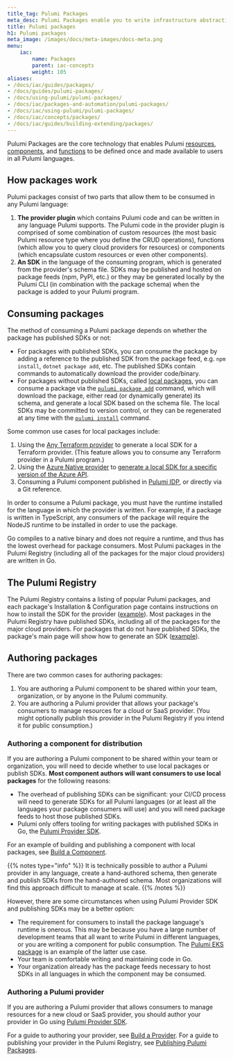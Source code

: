 ```yaml
---
title_tag: Pulumi Packages
meta_desc: Pulumi Packages enable you to write infrastructure abstractions once in TypeScript, C#, Go, or Python and make them available for use in any Pulumi language.
title: Pulumi packages
h1: Pulumi packages
meta_image: /images/docs/meta-images/docs-meta.png
menu:
    iac:
        name: Packages
        parent: iac-concepts
        weight: 105
aliases:
- /docs/iac/guides/packages/
- /docs/guides/pulumi-packages/
- /docs/using-pulumi/pulumi-packages/
- /docs/iac/packages-and-automation/pulumi-packages/
- /docs/iac/using-pulumi/pulumi-packages/
- /docs/iac/concepts/packages/
- /docs/iac/guides/building-extending/packages/
---
```


Pulumi Packages are the core technology that enables Pulumi [resources](/docs/iac/concepts/resources/), [components](/docs/iac/concepts/components/), and [functions](/docs/iac/concepts/functions/) to be defined once and made available to users in all Pulumi languages.

## How packages work

Pulumi packages consist of two parts that allow them to be consumed in any Pulumi language:

1. **The provider plugin** which contains Pulumi code and can be written in any language Pulumi supports. The Pulumi code in the provider plugin is comprised of some combination of custom resources (the most basic Pulumi resource type where you define the CRUD operations), functions (which allow you to query cloud providers for resources) or components (which encapsulate custom resources or even other components).
1. **An SDK** in the language of the consuming program, which is generated from the provider's schema file. SDKs may be published and hosted on package feeds (npm, PyPI, etc.) or they may be generated locally by the Pulumi CLI (in combination with the package schema) when the package is added to your Pulumi program.

## Consuming packages

The method of consuming a Pulumi package depends on whether the package has published SDKs or not:

- For packages with published SDKs, you can consume the package by adding a reference to the published SDK from the package feed, e.g. `npm install`, `dotnet package add`, etc. The published SDKs contain commands to automatically download the provider code/binary.
- For packages without published SDKs, called [local packages](/docs/iac/guides/building-extending/packages/local-packages/#updating-local-packages), you can consume a package via the [`pulumi package add`](/docs/iac/cli/commands/pulumi_package_add/) command, which will download the package, either read (or dynamically generate) its schema, and generate a local SDK based on the schema file. The local SDKs may be committed to version control, or they can be regenerated at any time with the [`pulumi install`](/docs/iac/cli/commands/pulumi_install/) command.

Some common use cases for local packages include:

1. Using the [Any Terraform provider](/registry/packages/terraform-provider/) to generate a local SDK for a Terraform provider. (This feature allows you to consume any Terraform provider in a Pulumi program.)
1. Using the [Azure Native provider](/registry/packages/azure-native/) to [generate a local SDK for a specific version of the Azure API](/registry/packages/azure-native/version-guide/#accessing-any-api-version-via-local-packages).
1. Consuming a Pulumi component published in [Pulumi IDP](/docs/idp/), or directly via a Git reference.

In order to consume a Pulumi package, you must have the runtime installed for the language in which the provider is written. For example, if a package is written in TypeScript, any consumers of the package will require the NodeJS runtime to be installed in order to use the package.

Go compiles to a native binary and does not require a runtime, and thus has the lowest overhead for package consumers. Most Pulumi packages in the Pulumi Registry (including all of the packages for the major cloud providers) are written in Go.

## The Pulumi Registry

The Pulumi Registry contains a listing of popular Pulumi packages, and each package's Installation & Configuration page contains instructions on how to install the SDK for the provider ([example](/registry/packages/aws/installation-configuration/)). Most packages in the Pulumi Registry have published SDKs, including all of the packages for the major cloud providers. For packages that do not have published SDKs, the package's main page will show how to generate an SDK ([example](/registry/packages/terraform-provider/installation-configuration/#usage)).

## Authoring packages

There are two common cases for authoring packages:

1. You are authoring a Pulumi component to be shared within your team, organization, or by anyone in the Pulumi community.
1. You are authoring a Pulumi provider that allows your package's consumers to manage resources for a cloud or SaaS provider. (You might optionally publish this provider in the Pulumi Registry if you intend it for public consumption.)

### Authoring a component for distribution

If you are authoring a Pulumi component to be shared within your team or organization, you will need to decide whether to use local packages or publish SDKs. **Most component authors will want consumers to use local packages** for the following reasons:

- The overhead of publishing SDKs can be significant: your CI/CD process will need to generate SDKs for all Pulumi languages (or at least all the languages your package consumers will use) and you will need package feeds to host those published SDKs.
- Pulumi only offers tooling for writing packages with published SDKs in Go, the [Pulumi Provider SDK](/docs/iac/guides/building-extending/providers/pulumi-provider-sdk/).

For an example of building and publishing a component with local packages, see [Build a Component](/docs/iac/guides/building-extending/components/build-a-component/).

{{% notes type="info" %}}
It is technically possible to author a Pulumi provider in any language, create a hand-authored schema, then generate and publish SDKs from the hand-authored schema. Most organizations will find this approach difficult to manage at scale.
{{% /notes %}}

However, there are some circumstances when using Pulumi Provider SDK and publishing SDKs may be a better option:

- The requirement for consumers to install the package language's runtime is onerous. This may be because you have a large number of development teams that all want to write Pulumi in different languages, or you are writing a component for public consumption. The [Pulumi EKS package](/registry/packages/eks/) is an example of the latter use case.
- Your team is comfortable writing and maintaining code in Go.
- Your organization already has the package feeds necessary to host SDKs in all languages in which the component may be consumed.

### Authoring a Pulumi provider

If you are authoring a Pulumi provider that allows consumers to manage resources for a new cloud or SaaS provider, you should author your provider in Go using [Pulumi Provider SDK](/docs/iac/guides/building-extending/providers/pulumi-provider-sdk/).

For a guide to authoring your provider, see [Build a Provider](/docs/iac/guides/building-extending/providers/build-a-provider/). For a guide to publishing your provider in the Pulumi Registry, see [Publishing Pulumi Packages](/docs/iac/guides/building-extending/packages/publishing-packages/).
